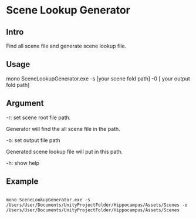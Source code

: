 # Scene Lookup Generator

## Intro

Find all scene file and generate scene lookup file.

## Usage

mono SceneLookupGenerator.exe -s [your scene fold path] -0 [ your output fold path]

## Argument

-r: set scene root file path.

Generator will find the all scene file in the path.

-o: set output file path

Generated scene lookup file will put in this path.	

-h: show help

## Example 

```shell

mono SceneLookupGenerator.exe -s /Users/User/Documents/UnityProjectFolder/Hippocampus/Assets/Scenes -o /Users/User/Documents/UnityProjectFolder/Hippocampus/Assets/Scenes

```